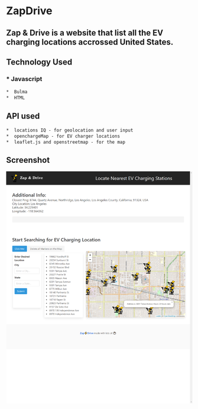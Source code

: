 # ZapDrive

## Zap & Drive is a website that list all the EV charging locations accrossed United States.

## Technology Used
### *  Javascript
    *  Bulma
    *  HTML

## API used
    *  locations IQ - for geolocation and user input
    *  openchargeMap - for EV charger locations
    *  leaflet.js and openstreetmap - for the map

## Screenshot

![GitHub Logo](./img/webScreenshot.png)
